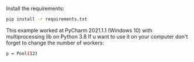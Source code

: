 Install the requirements:

```bash
pip install -r requirements.txt
```

This example worked at PyCharm 2021.1.1 (Windows 10) with multiprocessing lib on Python 3.8
If u want to use it on your computer don't forget to change the number of workers:

```bash
p = Pool(12)
```
